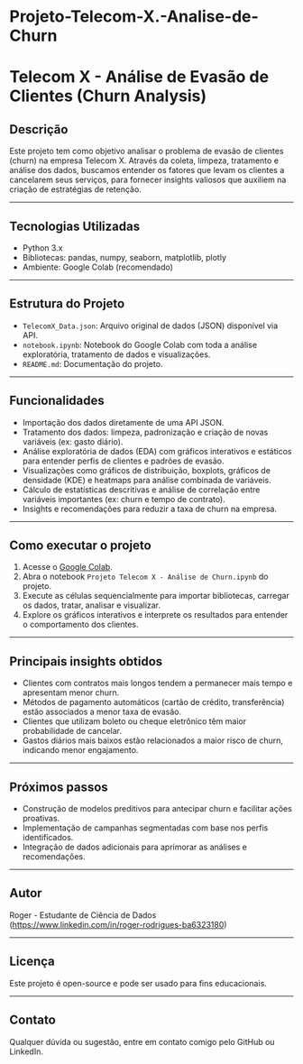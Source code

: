 # Projeto-Telecom-X.-Analise-de-Churn

# Telecom X - Análise de Evasão de Clientes (Churn Analysis)

## Descrição

Este projeto tem como objetivo analisar o problema de evasão de clientes (churn) na empresa Telecom X. Através da coleta, limpeza, tratamento e análise dos dados, buscamos entender os fatores que levam os clientes a cancelarem seus serviços, para fornecer insights valiosos que auxiliem na criação de estratégias de retenção.

---

## Tecnologias Utilizadas

- Python 3.x  
- Bibliotecas: pandas, numpy, seaborn, matplotlib, plotly  
- Ambiente: Google Colab (recomendado)

---

## Estrutura do Projeto

- `TelecomX_Data.json`: Arquivo original de dados (JSON) disponível via API.  
- `notebook.ipynb`: Notebook do Google Colab com toda a análise exploratória, tratamento de dados e visualizações.  
- `README.md`: Documentação do projeto.

---

## Funcionalidades

- Importação dos dados diretamente de uma API JSON.  
- Tratamento dos dados: limpeza, padronização e criação de novas variáveis (ex: gasto diário).  
- Análise exploratória de dados (EDA) com gráficos interativos e estáticos para entender perfis de clientes e padrões de evasão.  
- Visualizações como gráficos de distribuição, boxplots, gráficos de densidade (KDE) e heatmaps para análise combinada de variáveis.  
- Cálculo de estatísticas descritivas e análise de correlação entre variáveis importantes (ex: churn e tempo de contrato).  
- Insights e recomendações para reduzir a taxa de churn na empresa.

---

## Como executar o projeto

1. Acesse o [Google Colab](https://colab.research.google.com/).  
2. Abra o notebook `Projeto Telecom X - Análise de Churn.ipynb` do projeto.  
3. Execute as células sequencialmente para importar bibliotecas, carregar os dados, tratar, analisar e visualizar.  
4. Explore os gráficos interativos e interprete os resultados para entender o comportamento dos clientes.

---

## Principais insights obtidos

- Clientes com contratos mais longos tendem a permanecer mais tempo e apresentam menor churn.  
- Métodos de pagamento automáticos (cartão de crédito, transferência) estão associados a menor taxa de evasão.  
- Clientes que utilizam boleto ou cheque eletrônico têm maior probabilidade de cancelar.  
- Gastos diários mais baixos estão relacionados a maior risco de churn, indicando menor engajamento.

---

## Próximos passos

- Construção de modelos preditivos para antecipar churn e facilitar ações proativas.  
- Implementação de campanhas segmentadas com base nos perfis identificados.  
- Integração de dados adicionais para aprimorar as análises e recomendações.

---

## Autor

Roger - Estudante de Ciência de Dados  
(https://www.linkedin.com/in/roger-rodrigues-ba6323180)

---

## Licença

Este projeto é open-source e pode ser usado para fins educacionais.

---

## Contato

Qualquer dúvida ou sugestão, entre em contato comigo pelo GitHub ou LinkedIn.

